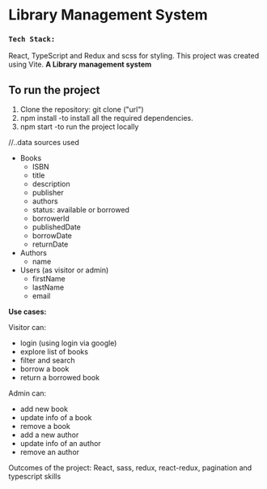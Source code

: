 # Library Management System



### `Tech Stack:`
React, TypeScript and Redux and scss for styling.
This project was created using Vite.
**A Library management system**

## To run the project
   1. Clone the repository: git clone ("url")
   2. npm install -to install all the required dependencies.
   3. npm start -to run the project locally

//..data sources used 

- Books
  - ISBN
  - title
  - description
  - publisher
  - authors
  - status: available or borrowed
  - borrowerId
  - publishedDate
  - borrowDate
  - returnDate
- Authors
  - name
- Users (as visitor or admin)
  - firstName 
  - lastName 
  - email 

**Use cases:**

Visitor can:

- login (using login via google)
- explore list of books
- filter and search
- borrow a book
- return a borrowed book

Admin can:

- add new book
- update info of a book
- remove a book
- add a new author
- update info of an author
- remove an author

Outcomes of the project:
   React, sass, redux, react-redux, pagination and typescript skills 
  


